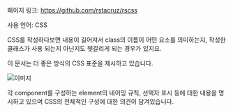 
페이지 링크: https://github.com/rstacruz/rscss

사용 언어: CSS

CSS를 작성하다보면 내용이 길어져서 class의 이름이 어떤 요소를 의미하는지, 작성한 클래스가 사용 되는지 아닌지도 헷갈리게 되는 경우가 있지요.

이 문서는 더 좋은 방식의 CSS 표준을 제시하고 있습니다.

![이미지](../img/003-20.png)

각 component를 구성하는 element의 네이밍 규칙, 선택자 표시 등에 대한 내용을 명시하고 있으며 CSS의 전체적인 구성에 대한 의견이 담겨있습니다.
